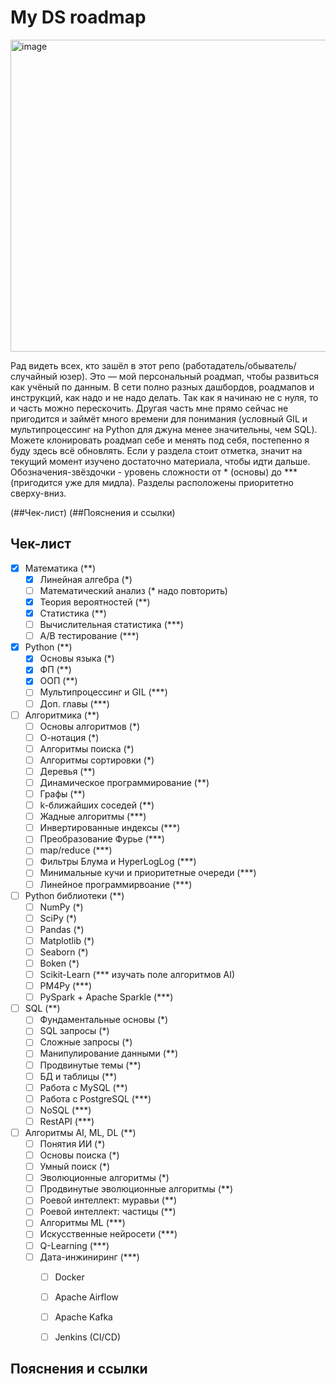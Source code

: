 # My DS roadmap

<img width="665" height="499" alt="image" src="https://github.com/user-attachments/assets/13e400f5-3ac7-4f87-8ff5-42db96895f47" />

Рад видеть всех, кто зашёл в этот репо (работадатель/обыватель/случайный юзер). Это — мой персональный роадмап, чтобы развиться как учёный по данным. В сети полно разных дашбордов, роадмапов и инструкций, как надо и не надо делать. Так как я начинаю не с нуля, то и часть можно перескочить. Другая часть мне прямо сейчас не пригодится и займёт много времени для понимания (условный GIL и мультипроцессинг на Python для джуна менее значительны, чем SQL). Можете клонировать роадмап себе и менять под себя, постепенно я буду здесь всё обновлять. Если у раздела стоит отметка, значит на текущий момент изучено достаточно материала, чтобы идти дальше.
Обозначения-звёздочки - уровень сложности от * (основы) до *** (пригодится уже для мидла). Разделы расположены приоритетно сверху-вниз.

(##Чек-лист)
(##Пояснения и ссылки)

## Чек-лист

- [X] Математика (**)
    - [X] Линейная алгебра (*)
    - [ ] Математический анализ (* надо повторить)
    - [X] Теория вероятностей (**)
    - [X] Статистика (**)
    - [ ] Вычислительная статистика (***)
    - [ ] A/B тестирование (***)
- [X] Python (**)
    - [X] Основы языка (*)
    - [X] ФП (**)
    - [X] ООП (**)
    - [ ] Мультипроцессинг и GIL (***)
    - [ ] Доп. главы (***)
- [ ] Алгоритмика (**)
    - [ ] Основы алгоритмов (*)
    - [ ] О-нотация (*)
    - [ ] Алгоритмы поиска (*)
    - [ ] Алгоритмы сортировки (*)
    - [ ] Деревья (**)
    - [ ] Динамическое программирование (**)
    - [ ] Графы (**)
    - [ ] k-ближайших соседей (**)
    - [ ] Жадные алгоритмы (***)
    - [ ] Инвертированные индексы (***)
    - [ ] Преобразование Фурье (***)
    - [ ] map/reduce (***)
    - [ ] Фильтры Блума и HyperLogLog (***)
    - [ ] Минимальные кучи и приоритетные очереди (***)
    - [ ] Линейное программирвоание (***)
- [ ] Python библиотеки (**)
    - [ ] NumPy (*)
    - [ ] SciPy (*)
    - [ ] Pandas (*)
    - [ ] Matplotlib (*)
    - [ ] Seaborn (*)
    - [ ] Boken (*)
    - [ ] Scikit-Learn (*** изучать поле алгоритмов AI)
    - [ ] PM4Py (***)
    - [ ] PySpark + Apache Sparkle (***)
- [ ] SQL (**)
    - [ ] Фундаментальные основы (*)
    - [ ] SQL запросы (*)
    - [ ] Сложные запросы (*)
    - [ ] Манипулирование данными (**)
    - [ ] Продвинутые темы (**)
    - [ ] БД и таблицы (**)
    - [ ] Работа с MySQL (**)
    - [ ] Работа с PostgreSQL (***)
    - [ ] NoSQL (***)
    - [ ] RestAPI (***)
- [ ] Алгоритмы AI, ML, DL (**)
    - [ ] Понятия ИИ (*)
    - [ ] Основы поиска (*)
    - [ ] Умный поиск (*)
    - [ ] Эволюционные алгоритмы (*)
    - [ ] Продвинутые эволюционные алгоритмы (**)
    - [ ] Роевой интеллект: муравьи (**)
    - [ ] Роевой интеллект: частицы (**)
    - [ ] Алгоритмы ML (***)
    - [ ] Искусственные нейросети (***)
    - [ ] Q-Learning (***)
  - [ ] Дата-инжиниринг (***)
    - [ ] Docker
    - [ ] Apache Airflow
    - [ ] Apache Kafka
    - [ ] Jenkins (CI/CD)
  

## Пояснения и ссылки
